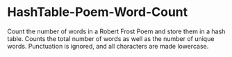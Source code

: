 # HashTable-Poem-Word-Count
Count the number of words in a Robert Frost Poem and store them in a hash table.
Counts the total number of words as well as the number of unique words.
Punctuation is ignored, and all characters are made lowercase.
